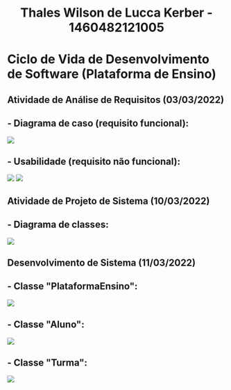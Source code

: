 <h1 align=center> Thales Wilson de Lucca Kerber - 1460482121005</h1>

<h1>Ciclo de Vida de Desenvolvimento de Software (Plataforma de Ensino)</h1>

<h2>Atividade de Análise de Requisitos (03/03/2022)</h2>

<h2>- Diagrama de caso (requisito funcional): </h2>

  <img src="março/03-03-2022/Diagrama-de-Casos.png"/>
  
<h2>- Usabilidade (requisito não funcional): </h2>

  <img src="março/03-03-2022/Tela-Aluno.png"/>
  <img src="março/03-03-2022/Tela-Professor.png"/>

<h2>Atividade de Projeto de Sistema (10/03/2022)</h2>

<h2>- Diagrama de classes: </h2>

  <img src="março/03-03-2022/20220311_073751.jpg"/>

<h2>Desenvolvimento de Sistema (11/03/2022)</h2>

<h2>- Classe "PlataformaEnsino": </h2>

  <img src="março/03-03-2022/classe_PlataformaEnsino.png"/>
  
<h2>- Classe "Aluno": </h2>

  <img src="março/03-03-2022/classe_Aluno.png"/>
    
<h2>- Classe "Turma": </h2>

  <img src="março/03-03-2022/classe_Turma.png"/>
